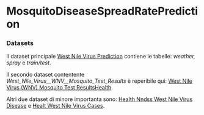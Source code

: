 # MosquitoDiseaseSpreadRatePrediction



### Datasets

Il dataset principale [West Nile Virus Prediction](https://www.kaggle.com/c/predict-west-nile-virus) contiene le tabelle: *weather, spray* e *train/test*.

Il secondo dataset contentente *West_Nile_Virus__WNV__Mosquito_Test_Results* è reperibile qui: [West Nile Virus (WNV) Mosquito Test ResultsHealth](https://data.cityofchicago.org/Health-Human-Services/West-Nile-Virus-WNV-Mosquito-Test-Results/jqe8-8r6s/data).

Altri due dataset di minore importanta sono: [Health Nndss West Nile Virus Disease](https://data.world/health/nndss-west-nile-virus-disease) e [Healt West Nile Virus Cases](https://data.world/health/west-nile-virus-cases).

